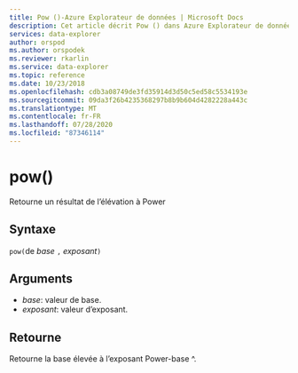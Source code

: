 ```yaml
---
title: Pow ()-Azure Explorateur de données | Microsoft Docs
description: Cet article décrit Pow () dans Azure Explorateur de données.
services: data-explorer
author: orspod
ms.author: orspodek
ms.reviewer: rkarlin
ms.service: data-explorer
ms.topic: reference
ms.date: 10/23/2018
ms.openlocfilehash: cdb3a08749de3fd35914d3d50c5ed58c5534193e
ms.sourcegitcommit: 09da3f26b4235368297b8b9b604d4282228a443c
ms.translationtype: MT
ms.contentlocale: fr-FR
ms.lasthandoff: 07/28/2020
ms.locfileid: "87346114"
---
```

# <a name="pow"></a>pow()

Retourne un résultat de l’élévation à Power

## <a name="syntax"></a>Syntaxe

`pow(`de *base* `,` *exposant*`)`

## <a name="arguments"></a>Arguments

* *base*: valeur de base.
* *exposant*: valeur d’exposant.

## <a name="returns"></a>Retourne

Retourne la base élevée à l’exposant Power-base ^.